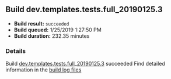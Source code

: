 ## Build dev.templates.tests.full_20190125.3
- **Build result:** `succeeded`
- **Build queued:** 1/25/2019 1:27:50 PM
- **Build duration:** 232.35 minutes
### Details
Build [dev.templates.tests.full_20190125.3](https://winappstudio.visualstudio.com/web/build.aspx?pcguid=a4ef43be-68ce-4195-a619-079b4d9834c2&builduri=vstfs%3a%2f%2f%2fBuild%2fBuild%2f26971) succeeded
Find detailed information in the [build log files](https://uwpctdiags.blob.core.windows.net/buildlogs/dev.templates.tests.full_20190125.3_logs.zip)
